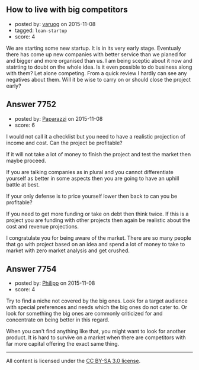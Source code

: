 ## How to live with big competitors

- posted by: [varuog](https://stackexchange.com/users/1588193/varuog) on 2015-11-08
- tagged: `lean-startup`
- score: 4

<p>We are starting some new startup. It is in its very early stage. Eventualy there has come up new companies with better service than we planed for and bigger and more organised than us. I am being sceptic about it now and statrting to doubt on the whole idea. Is it even possible to do business along with them? Let alone competing. From a quick review I hardly can see any negatives about them. Will it be wise to carry on or should close the project early?</p>



## Answer 7752

- posted by: [Paparazzi](https://stackexchange.com/users/300272/paparazzi) on 2015-11-08
- score: 6

<p>I would not call it a checklist but you need to have a realistic projection of income and cost.  Can the project be profitable?   </p>

<p>If it will not take a lot of money to finish the project and test the market then maybe proceed. </p>

<p>If you are talking companies as in plural and you cannot differentiate yourself as better in some aspects then you are going to have an uphill battle at best.  </p>

<p>If your only defense is to price yourself lower then back to can you be profitable?</p>

<p>If you need to get more funding or take on debt then think twice.  If this is a project you are funding with other projects then again be realistic about the cost and revenue projections. </p>

<p>I congratulate you for being aware of the market.  There are so many people that go with project based on an idea and spend a lot of money to take to market with zero market analysis and get crushed.</p>



## Answer 7754

- posted by: [Philipp](https://stackexchange.com/users/1777092/philipp) on 2015-11-08
- score: 4

<p>Try to find a niche not covered by the big ones. Look for a target audience with special preferences and needs which the big ones do not cater to. Or look for something the big ones are commonly criticized for and concentrate on being better in this regard.</p>

<p>When you can't find anything like that, you might want to look for another product. It is hard to survive on a market when there are competitors with far more capital offering the exact same thing.</p>




---

All content is licensed under the [CC BY-SA 3.0 license](https://creativecommons.org/licenses/by-sa/3.0/).
